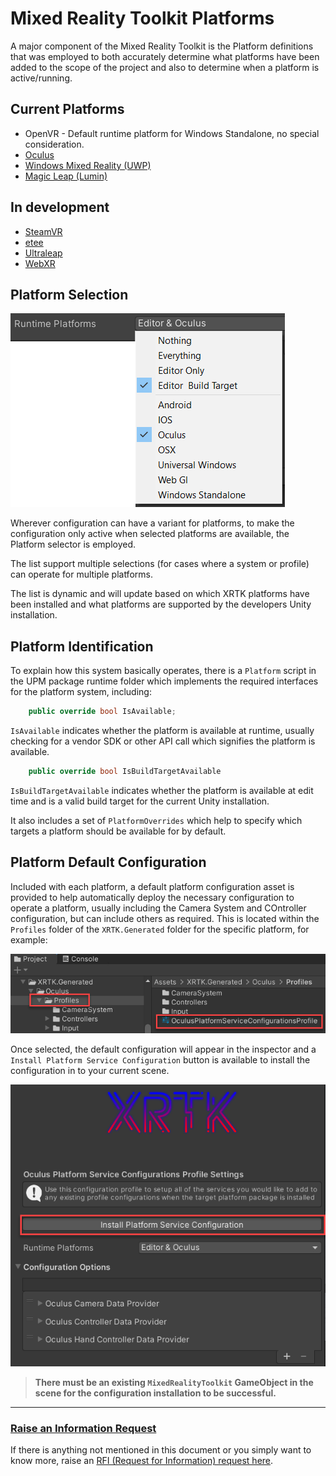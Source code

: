 # Mixed Reality Toolkit Platforms

A major component of the Mixed Reality Toolkit is the Platform definitions that was employed to both accurately determine what platforms have been added to the scope of the project and also to determine when a platform is active/running.

## Current Platforms

* OpenVR - Default runtime platform for Windows Standalone, no special consideration.
* [Oculus](oculus.md)
* [Windows Mixed Reality (UWP)](windowsmixedreality.md)
* [Magic Leap (Lumin)](magicleap.md)

## In development

* [SteamVR](steamvr.md)
* [etee](etee.md)
* [Ultraleap](ultraleap.md)
* [WebXR](webxr.md)

## Platform Selection

![](../../images/Configuration/Platforms/PlatformSelector.png)

Wherever configuration can have a variant for platforms, to make the configuration only active when selected platforms are available, the Platform selector is employed.

The list support multiple selections (for cases where a system or profile) can operate for multiple platforms.

The list is dynamic and will update based on which XRTK platforms have been installed and what platforms are supported by the developers Unity installation.

## Platform Identification

To explain how this system basically operates, there is a `Platform` script in the UPM package runtime folder which implements the required interfaces for the platform system, including:

```csharp
    public override bool IsAvailable;
```

`IsAvailable` indicates whether the platform is available at runtime, usually checking for a vendor SDK or other API call which signifies the platform is available.

```csharp
    public override bool IsBuildTargetAvailable
```

`IsBuildTargetAvailable` indicates whether the platform is available at edit time and is a valid build target for the current Unity installation.

It also includes a set of `PlatformOverrides` which help to specify which targets a platform should be available for by default.

## Platform Default Configuration

Included with each platform, a default platform configuration asset is provided to help automatically deploy the necessary configuration to operate a platform, usually including the Camera System and COntroller configuration, but can include others as required.  This is located within the `Profiles` folder of the `XRTK.Generated` folder for the specific platform, for example:

![](../../images/Configuration/Platforms/PlatformConfigurationDefaults.png)

Once selected, the default configuration will appear in the inspector and a `Install Platform Service Configuration` button is available to install the configuration in to your current scene.

![](../../images/Configuration/Platforms/PlatformServiceConfigurationProfile.png)

> **There must be an existing `MixedRealityToolkit` GameObject in the scene for the configuration installation to be successful.**

---

### [**Raise an Information Request**](https://github.com/XRTK/XRTK-Core/issues/new?assignees=&labels=question&template=request_for_information.md&title=)

If there is anything not mentioned in this document or you simply want to know more, raise an [RFI (Request for Information) request here](https://github.com/XRTK/XRTK-Core/issues/new?assignees=&labels=question&template=request_for_information.md&title=).
